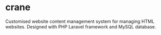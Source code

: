 # crane
Customised website content management system for managing HTML websites. Designed with PHP Laravel framework and MySQL database.
